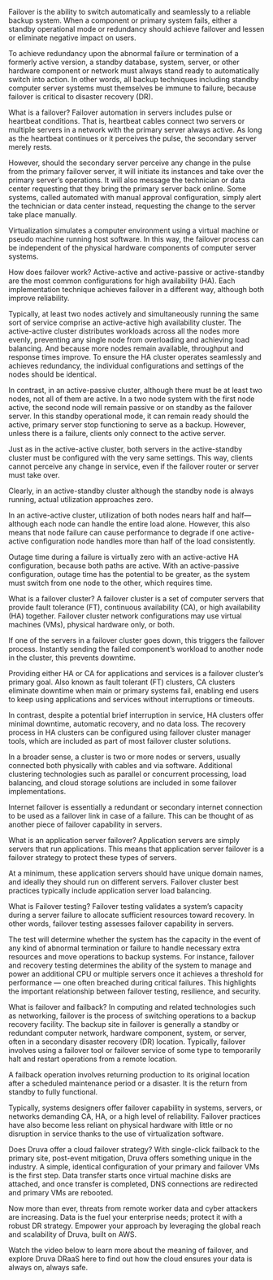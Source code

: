Failover is the ability to switch automatically and seamlessly to a reliable backup system. When a component or primary system fails, either a standby operational mode or redundancy should achieve failover and lessen or eliminate negative impact on users.

To achieve redundancy upon the abnormal failure or termination of a formerly active version, a standby database, system, server, or other hardware component or network must always stand ready to automatically switch into action. In other words, all backup techniques including standby computer server systems must themselves be immune to failure, because failover is critical to disaster recovery (DR).

What is a failover?
Failover automation in servers includes pulse or heartbeat conditions. That is, heartbeat cables connect two servers or multiple servers in a network with the primary server always active. As long as the heartbeat continues or it perceives the pulse, the secondary server merely rests.

However, should the secondary server perceive any change in the pulse from the primary failover server, it will initiate its instances and take over the primary server’s operations. It will also message the technician or data center requesting that they bring the primary server back online. Some systems, called automated with manual approval configuration, simply alert the technician or data center instead, requesting the change to the server take place manually.

Virtualization simulates a computer environment using a virtual machine or pseudo machine running host software. In this way, the failover process can be independent of the physical hardware components of computer server systems.

How does failover work?
Active-active and active-passive or active-standby are the most common configurations for high availability (HA). Each implementation technique achieves failover in a different way, although both improve reliability.

Typically, at least two nodes actively and simultaneously running the same sort of service comprise an active-active high availability cluster. The active-active cluster distributes workloads across all the nodes more evenly, preventing any single node from overloading and achieving load balancing. And because more nodes remain available, throughput and response times improve. To ensure the HA cluster operates seamlessly and achieves redundancy, the individual configurations and settings of the nodes should be identical.

In contrast, in an active-passive cluster, although there must be at least two nodes, not all of them are active. In a two node system with the first node active, the second node will remain passive or on standby as the failover server. In this standby operational mode, it can remain ready should the active, primary server stop functioning to serve as a backup. However, unless there is a failure, clients only connect to the active server.

Just as in the active-active cluster, both servers in the active-standby cluster must be configured with the very same settings. This way, clients cannot perceive any change in service, even if the failover router or server must take over.

Clearly, in an active-standby cluster although the standby node is always running, actual utilization approaches zero.

In an active-active cluster, utilization of both nodes nears half and half— although each node can handle the entire load alone. However, this also means that node failure can cause performance to degrade if one active-active configuration node handles more than half of the load consistently.

Outage time during a failure is virtually zero with an active-active HA configuration, because both paths are active. With an active-passive configuration, outage time has the potential to be greater, as the system must switch from one node to the other, which requires time.

What is a failover cluster?
A failover cluster is a set of computer servers that provide fault tolerance (FT), continuous availability (CA), or high availability (HA) together. Failover cluster network configurations may use virtual machines (VMs), physical hardware only, or both.

If one of the servers in a failover cluster goes down, this triggers the failover process. Instantly sending the failed component’s workload to another node in the cluster, this prevents downtime.

Providing either HA or CA for applications and services is a failover cluster’s primary goal. Also known as fault tolerant (FT) clusters, CA clusters eliminate downtime when main or primary systems fail, enabling end users to keep using applications and services without interruptions or timeouts.

In contrast, despite a potential brief interruption in service, HA clusters offer minimal downtime, automatic recovery, and no data loss. The recovery process in HA clusters can be configured using failover cluster manager tools, which are included as part of most failover cluster solutions.

In a broader sense, a cluster is two or more nodes or servers, usually connected both physically with cables and via software. Additional clustering technologies such as parallel or concurrent processing, load balancing, and cloud storage solutions are included in some failover implementations.

Internet failover is essentially a redundant or secondary internet connection to be used as a failover link in case of a failure. This can be thought of as another piece of failover capability in servers.

What is an application server failover?
Application servers are simply servers that run applications. This means that application server failover is a failover strategy to protect these types of servers.

At a minimum, these application servers should have unique domain names, and ideally they should run on different servers. Failover cluster best practices typically include application server load balancing.

What is Failover testing?
Failover testing validates a system’s capacity during a server failure to allocate sufficient resources toward recovery. In other words, failover testing assesses failover capability in servers.

The test will determine whether the system has the capacity in the event of any kind of abnormal termination or failure to handle necessary extra resources and move operations to backup systems. For instance, failover and recovery testing determines the ability of the system to manage and power an additional CPU or multiple servers once it achieves a threshold for performance — one often breached during critical failures. This highlights the important relationship between failover testing, resilience, and security.

What is failover and failback?
In computing and related technologies such as networking, failover is the process of switching operations to a backup recovery facility. The backup site in failover is generally a standby or redundant computer network, hardware component, system, or server, often in a secondary disaster recovery (DR) location. Typically, failover involves using a failover tool or failover service of some type to temporarily halt and restart operations from a remote location.

A failback operation involves returning production to its original location after a scheduled maintenance period or a disaster. It is the return from standby to fully functional.

Typically, systems designers offer failover capability in systems, servers, or networks demanding CA, HA, or a high level of reliability. Failover practices have also become less reliant on physical hardware with little or no disruption in service thanks to the use of virtualization software.

Does Druva offer a cloud failover strategy?
With single-click failback to the primary site, post-event mitigation, Druva offers something unique in the industry. A simple, identical configuration of your primary and failover VMs is the first step. Data transfer starts once virtual machine disks are attached, and once transfer is completed, DNS connections are redirected and primary VMs are rebooted.

Now more than ever, threats from remote worker data and cyber attackers are increasing. Data is the fuel your enterprise needs; protect it with a robust DR strategy. Empower your approach by leveraging the global reach and scalability of Druva, built on AWS.

Watch the video below to learn more about the meaning of failover, and explore Druva DRaaS here to find out how the cloud ensures your data is always on, always safe.
